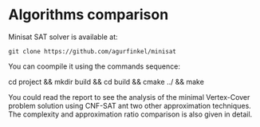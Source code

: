 # Algorithms comparison

Minisat SAT solver is available at:
```
git clone https://github.com/agurfinkel/minisat
```
You can coompile it using the commands sequence:

cd project && mkdir build && cd build && cmake ../ && make

You could read the report to see the analysis of the minimal Vertex-Cover problem solution using CNF-SAT ant two other approximation techniques. The complexity and approximation ratio comparison is also given in detail.
